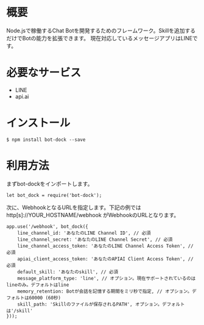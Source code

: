 # 概要

Node.jsで稼働するChat Botを開発するためのフレームワーク。Skillを追加するだけでBotの能力を拡張できます。
現在対応しているメッセージアプリはLINEです。

# 必要なサービス

- LINE
- api.ai

# インストール

```
$ npm install bot-dock --save
```

# 利用方法

まずbot-dockをインポートします。

```
let bot_dock = require('bot-dock');
```

次に、WebhookとなるURLを指定します。下記の例では http[s]://YOUR_HOSTNAME/webhook がWebhookのURLとなります。

```
app.use('/webhook', bot_dock({
    line_channel_id: 'あなたのLINE Channel ID', // 必須
    line_channel_secret: 'あなたのLINE Channel Secret', // 必須
    line_channel_access_token: 'あなたのLINE Channel Access Token', // 必須
    apiai_client_access_token: 'あなたのAPIAI Client Access Token', // 必須
    default_skill: 'あなたのskill', // 必須
    message_platform_type: 'line', // オプション。現在サポートされているのはlineのみ。デフォルトはline
    memory_retention: Botが会話を記憶する期間をミリ秒で指定, // オプション。デフォルトは60000 (60秒)
    skill_path: 'Skillのファイルが保存されるPATH', オプション。デフォルトは'/skill'
}));
```
